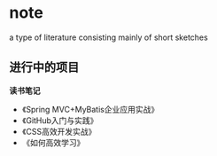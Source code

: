 # note
a type of literature consisting mainly of short sketches

## 进行中的项目

**读书笔记**

* 《Spring MVC+MyBatis企业应用实战》
* 《GitHub入门与实践》
* 《CSS高效开发实战》
* 《如何高效学习》